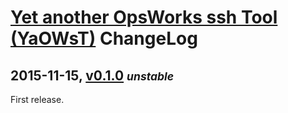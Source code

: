 # [Yet another OpsWorks ssh Tool (YaOWsT)](./README.markdown) ChangeLog


## 2015-11-15, [v0.1.0](https://github.com/w4andy/node-yaowst/tree/v0.0.1) **_<small>unstable</small>_**

First release.